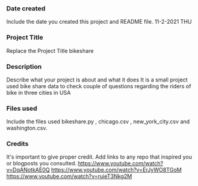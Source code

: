 ### Date created
Include the date you created this project and README file.
11-2-2021
THU
### Project Title
Replace the Project Title
bikeshare
### Description
Describe what your project is about and what it does
It is a small project used bike share data to check couple of questions regarding the riders of bike in three cities in USA
### Files used
Include the files used
bikeshare.py , chicago.csv , new_york_city.csv and washington.csv.
### Credits
It's important to give proper credit. Add links to any repo that inspired you or blogposts you consulted.
https://www.youtube.com/watch?v=DqANotkAE0Q
https://www.youtube.com/watch?v=ErJyWO8TGoM
https://www.youtube.com/watch?v=ruieT3Nkg2M
